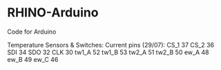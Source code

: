 # RHINO-Arduino
Code for Arduino 

Temperature Sensors & Switches:
  Current pins (29/07):
    CS_1 37
    CS_2 36
    SDI 34
    SDO 32
    CLK 30
    tw1_A 52
    tw1_B 53
    tw2_A 51
    tw2_B 50
    ew_A 48
    ew_B 49
    ew_C 46
    
